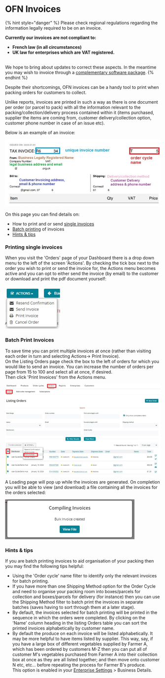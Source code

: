 # OFN Invoices

{% hint style="danger" %}
Please check regional regulations regarding the information legally required to be on an invoice. &#x20;

**Currently our invoices are not compliant to:**

* **French law (in all circumstances)**
* **UK law for enterprises which are VAT registered.**

\
We hope to bring about updates to correct these aspects. In the meantime you may wish to invoice through a [complementary software package](../../complementary-tools-software/).
{% endhint %}

Despite their shortcomings, OFN invoices can be a handy tool to print when packing orders for customers to collect.&#x20;

Unlike reports, invoices are printed in such a way as there is one document per order (or parcel to pack) with all the information relevant to the packing/collection/delivery process contained within it (items purchased, supplier the items are coming from, customer delivery/collection option, customer phone number in case of an issue etc).

Below is an example of an invoice:

![](<../../.gitbook/assets/invoice basics.jpg>)

On this page you can find details on:

* How to print and or send [single invoices](view-orders.md#printing-single-invoices)
* [Batch printing](view-orders.md#batch-print-invoices) of invoices
* [Hints & tips](view-orders.md#hints-and-tips)

### **Printing single invoices**

When you visit the 'Orders' page of your Dashboard there is a drop down menu to the left of the screen 'Actions'.  By checking the tick box next to the order you wish to print or send the invoice for, the Actions menu becomes active and you can opt to either send the invoice (by email) to the customer or download and print the pdf document yourself:

![](<../../.gitbook/assets/actions (2).jpg>)

### Batch Print Invoices

To save time you can print multiple invoices at once (rather than visiting each order in turn and selecting Actions-> Print Invoice).\
On the Listing Orders page check the box to the left of orders for which you would like to send an invoice. You can increase the number of orders per page from 15 to 100 and select all at once, if desired.\
Then click 'Print Invoices' from the Actions menu.

![](<../../.gitbook/assets/bulk print invoices.jpg>)

A Loading page will pop up while the invoices are generated. On completion you will be able to view (and download) a file containing all the invoices for the orders selected:

![](<../../.gitbook/assets/bulk print.jpg>)

### Hints & tips

If you are batch printing invoices to aid organisation of your packing then you may find the following tips helpful:

* Using the 'Order cycle' name filter to identify only the relevant invoices for batch printing.
* If you have more than one Shipping Method option for the Order Cycle and need to organise your packing room into boxes/parcels for collection and boxes/parcels for delivery (for instance) then you can use the Shipping Method filter to batch print the invoices in separate batches (saves having to sort through them at a later stage).
* By default, the invoices selected for batch printing will be printed in the sequence in which the orders were completed.  By clicking on the 'Name' column heading in the listing Orders table you can sort the printed invoices alphabetically by customer name.
* By default the produce on each invoice will be listed alphabetically.  It may be more helpful to have items listed by supplier.  This way, say, if you have a large box of different vegetables supplied by Farmer A, which has been ordered by customers M-Z then you can put all of customer M's vegetables purchased from Farmer A into their collection box at once as they are all listed together; and then move onto customer N etc, etc... before repeating the process for Farmer B's produce.  \
  This option is enabled in your [Enterprise Settings](../enterprise-profile/enterprise-settings.md) > Business Details.

##
